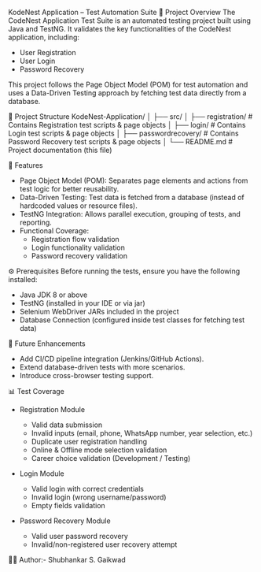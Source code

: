 KodeNest Application – Test Automation Suite
📌 Project Overview
The CodeNest Application Test Suite is an automated testing project built using Java and TestNG. It validates the key functionalities of the CodeNest application, including:

- User Registration
- User Login
- Password Recovery

This project follows the Page Object Model (POM) for test automation and uses a Data-Driven Testing approach by fetching test data directly from a database.

📂 Project Structure
KodeNest-Application/
│
├── src/
│   ├── registration/        # Contains Registration test scripts & page objects
│   ├── login/               # Contains Login test scripts & page objects
│   ├── passwordrecovery/    # Contains Password Recovery test scripts & page objects
│
└── README.md                # Project documentation (this file)

🧪 Features
- Page Object Model (POM): Separates page elements and actions from test logic for better reusability.
- Data-Driven Testing: Test data is fetched from a database (instead of hardcoded values or resource files).
- TestNG Integration: Allows parallel execution, grouping of tests, and reporting.
- Functional Coverage:
  - Registration flow validation
  - Login functionality validation
  - Password recovery validation

⚙️ Prerequisites
Before running the tests, ensure you have the following installed:
- Java JDK 8 or above
- TestNG (installed in your IDE or via jar)
- Selenium WebDriver JARs included in the project
- Database Connection (configured inside test classes for fetching test data)

🚀 Future Enhancements
- Add CI/CD pipeline integration (Jenkins/GitHub Actions).
- Extend database-driven tests with more scenarios.
- Introduce cross-browser testing support.

📊 Test Coverage
- Registration Module
  - Valid data submission
  - Invalid inputs (email, phone, WhatsApp number, year selection, etc.)
  - Duplicate user registration handling
  - Online & Offline mode selection validation
  - Career choice validation (Development / Testing)

- Login Module
  - Valid login with correct credentials
  - Invalid login (wrong username/password)
  - Empty fields validation

- Password Recovery Module
  - Valid user password recovery
  - Invalid/non-registered user recovery attempt

👨‍💻 Author:-
Shubhankar S. Gaikwad
